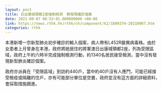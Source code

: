 ```yaml
---
layout: post
title: 日出康城領都2座強制檢測　無發現確診個案
date: 2021-09-07 06:53:01.000000000 +08:00
link: https://news.rthk.hk/rthk/ch/component/k2/1609374-20210907.htm
categories: rthk
---
```


本港新增一宗新型肺炎初步確診的輸入個案，病人帶有L452R變異病毒株。由於女患者上月曾身在本港，政府將她居住的將軍澳日出康城領都2座，列為受限區域，政府上午約六時半完成強制檢測行動，約1340名居民接受檢測，當中沒有發現新型肺炎確診個案。

政府亦派員在「受限區域」到訪約440戶，當中約40戶沒有人應門，可能已經接受檢疫或隔離的住戶，亦有可能部分單位是空置，政府並沒有這方面的詳細資料，會採取措施跟進。
